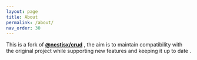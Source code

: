 ```yaml
---
layout: page
title: About
permalink: /about/
nav_order: 30
---
```


This is a fork of [**@nestjsx/crud**](https://www.npmjs.com/package/@ihelpee/crud) , the aim is to maintain compatibility with the original project while supporting new features and keeping it up to date .
